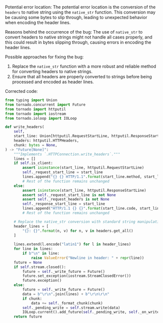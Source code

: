Potential error location: 
The potential error location is the conversion of the `headers` to native string using the `native_str` function. This conversion may be causing some bytes to slip through, leading to unexpected behavior when encoding the header lines.

Reasons behind the occurrence of the bug:
The use of `native_str` to convert headers to native strings might not handle all cases properly, and this could result in bytes slipping through, causing errors in encoding the header lines.

Possible approaches for fixing the bug:
1. Replace the `native_str` function with a more robust and reliable method for converting headers to native strings.
2. Ensure that all headers are properly converted to strings before being processed and encoded as header lines.

Corrected code:

```python
from typing import Union
from tornado.concurrent import Future
from tornado import httputil
from tornado import iostream
from tornado.ioloop import IOLoop

def write_headers(
    self,
    start_line: Union[httputil.RequestStartLine, httputil.ResponseStartLine],
    headers: httputil.HTTPHeaders,
    chunk: bytes = None,
) -> "Future[None]":
    """Implements `.HTTPConnection.write_headers`."""
    lines = []
    if self.is_client:
        assert isinstance(start_line, httputil.RequestStartLine)
        self._request_start_line = start_line
        lines.append("{} {} HTTP/1.1".format(start_line.method, start_line.uri))
        # Rest of the function remains unchanged
    else:
        assert isinstance(start_line, httputil.ResponseStartLine)
        assert self._request_start_line is not None
        assert self._request_headers is not None
        self._response_start_line = start_line
        lines.append("HTTP/1.1 {} {}".format(start_line.code, start_line.reason))
        # Rest of the function remains unchanged

    # Replace the native_str conversion with standard string manipulation
    header_lines = [
        "{}: {}".format(n, v) for n, v in headers.get_all()
    ]
    
    lines.extend(l.encode("latin1") for l in header_lines)
    for line in lines:
        if b"\n" in line:
            raise ValueError("Newline in header: " + repr(line))
    future = None
    if self.stream.closed():
        future = self._write_future = Future()
        future.set_exception(iostream.StreamClosedError())
        future.exception()
    else:
        future = self._write_future = Future()
        data = b"\r\n".join(lines) + b"\r\n\r\n"
        if chunk:
            data += self._format_chunk(chunk)
        self._pending_write = self.stream.write(data)
        IOLoop.current().add_future(self._pending_write, self._on_write_complete)
    return future
```